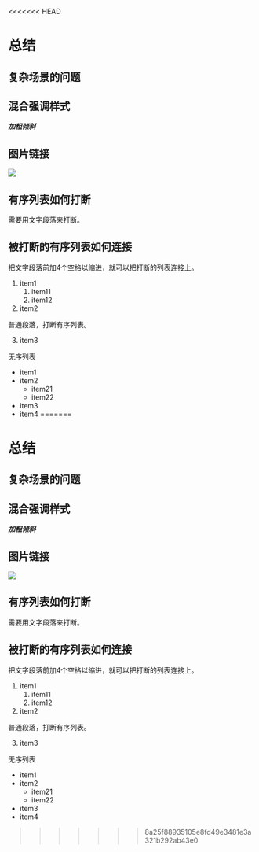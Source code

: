<<<<<<< HEAD
# 总结

## 复杂场景的问题

## 混合强调样式
***加粗倾斜***

## 图片链接
[![](http://b.hiphotos.baidu.com/image/pic/item/71cf3bc79f3df8dcd87e0a5bc411728b461028bc.jpg)](http://www.baidu.com "百度")

## 有序列表如何打断
需要用文字段落来打断。

## 被打断的有序列表如何连接
把文字段落前加4个空格以缩进，就可以把打断的列表连接上。

1. item1
    1. item11
    2. item12
2. item2

普通段落，打断有序列表。

3. item3


无序列表
- item1
- item2
    - item21
    - item22
- item3
- item4
=======
# 总结

## 复杂场景的问题

## 混合强调样式
***加粗倾斜***

## 图片链接
[![](http://b.hiphotos.baidu.com/image/pic/item/71cf3bc79f3df8dcd87e0a5bc411728b461028bc.jpg)](http://www.baidu.com "百度")

## 有序列表如何打断
需要用文字段落来打断。

## 被打断的有序列表如何连接
把文字段落前加4个空格以缩进，就可以把打断的列表连接上。

1. item1
    1. item11
    2. item12
2. item2

普通段落，打断有序列表。

3. item3


无序列表
- item1
- item2
    - item21
    - item22
- item3
- item4
>>>>>>> 8a25f88935105e8fd49e3481e3a321b292ab43e0
